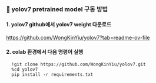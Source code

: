 ### 📌 yolov7 pretrained model 구동 방법

#### 1. yolov7 github에서 yolov7 weight 다운로드
https://github.com/WongKinYiu/yolov7?tab=readme-ov-file


#### 2. colab 환경에서 다음 명령어 실행
      !git clone https://github.com/WongKinYiu/yolov7.git
      %cd yolov7
      pip install -r requirements.txt
